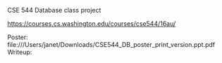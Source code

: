 CSE 544 Database class project

https://courses.cs.washington.edu/courses/cse544/16au/

Poster: file:///Users/janet/Downloads/CSE544_DB_poster_print_version.ppt.pdf 
Writeup: 
